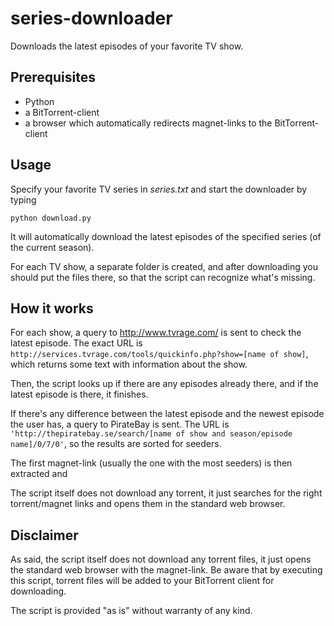 series-downloader
=================

Downloads the latest episodes of your favorite TV show.

## Prerequisites

 * Python
 * a BitTorrent-client
 * a browser which automatically redirects magnet-links to the BitTorrent-client

## Usage
Specify your favorite TV series in *series.txt* and start the downloader by typing 	

	python download.py

It will automatically download the latest episodes of the specified series (of the current season).

For each TV show, a separate folder is created, and after downloading you should put the files there, so that the script can recognize what's missing.

## How it works
For each show, a query to http://www.tvrage.com/ is sent to check the latest episode.
The exact URL is `http://services.tvrage.com/tools/quickinfo.php?show=[name of show]`, which returns some text with information about the show.

Then, the script looks up if there are any episodes already there, and if the latest episode is there, it finishes.

If there's any difference between the latest episode and the newest episode the user has, a query to PirateBay is sent.
The URL is `'http://thepiratebay.se/search/[name of show and season/episode name]/0/7/0'`, so the results are sorted for seeders.

The first magnet-link (usually the one with the most seeders) is then extracted and 

The script itself does not download any torrent, it just searches for the right torrent/magnet links and opens them in the standard web browser.

## Disclaimer
As said, the script itself does not download any torrent files, it just opens the standard web browser with the magnet-link.
Be aware that by executing this script, torrent files will be added to your BitTorrent client for downloading.

The script is provided "as is" without warranty of any kind.
